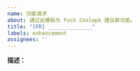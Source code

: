 ```yaml
---
name: 功能请求
about: 通过此模板为 Fuck Coolapk 建议新功能。
title: "[FR] ______________"
labels: enhancement
assignees: ''
---
```


**描述：**